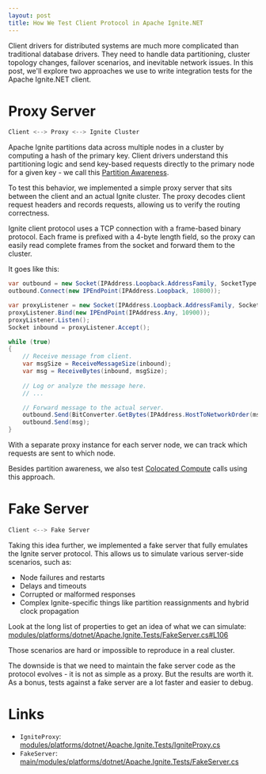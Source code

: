 ```yaml
---
layout: post
title: How We Test Client Protocol in Apache Ignite.NET
---
```


Client drivers for distributed systems are much more complicated than traditional database drivers. 
They need to handle data partitioning, cluster topology changes, failover scenarios, and inevitable network issues.
In this post, we'll explore two approaches we use to write integration tests for the Apache Ignite.NET client.

# Proxy Server

```csharp
Client <--> Proxy <--> Ignite Cluster
```

Apache Ignite partitions data across multiple nodes in a cluster by computing a hash of the primary key.
Client drivers understand this partitioning logic and send key-based requests directly to the primary node for a given key - we call this [Partition Awareness](https://ignite.apache.org/docs/ignite3/latest/developers-guide/clients/overview.html#partition-awareness).

To test this behavior, we implemented a simple proxy server that sits between the client and an actual Ignite cluster.
The proxy decodes client request headers and records requests, allowing us to verify the routing correctness.

Ignite client protocol uses a TCP connection with a frame-based binary protocol. 
Each frame is prefixed with a 4-byte length field, so the proxy can easily read complete frames from the socket and forward them to the cluster.

It goes like this:
```csharp
var outbound = new Socket(IPAddress.Loopback.AddressFamily, SocketType.Stream, ProtocolType.Tcp);
outbound.Connect(new IPEndPoint(IPAddress.Loopback, 10800));

var proxyListener = new Socket(IPAddress.Loopback.AddressFamily, SocketType.Stream, ProtocolType.Tcp);
proxyListener.Bind(new IPEndPoint(IPAddress.Any, 10900));
proxyListener.Listen();
Socket inbound = proxyListener.Accept();

while (true)
{
    // Receive message from client.
    var msgSize = ReceiveMessageSize(inbound);
    var msg = ReceiveBytes(inbound, msgSize);
    
    // Log or analyze the message here.
    // ...

    // Forward message to the actual server.
    outbound.Send(BitConverter.GetBytes(IPAddress.HostToNetworkOrder(msgSize)));
    outbound.Send(msg);
}
```

With a separate proxy instance for each server node, we can track which requests are sent to which node.

Besides partition awareness, we also test [Colocated Compute](https://ignite.apache.org/docs/ignite3/latest/developers-guide/compute/compute#colocated-computations) calls using this approach.

# Fake Server

```csharp
Client <--> Fake Server
```

Taking this idea further, we implemented a fake server that fully emulates the Ignite server protocol.
This allows us to simulate various server-side scenarios, such as:
- Node failures and restarts
- Delays and timeouts
- Corrupted or malformed responses
- Complex Ignite-specific things like partition reassignments and hybrid clock propagation

Look at the long list of properties to get an idea of what we can simulate: 
[modules/platforms/dotnet/Apache.Ignite.Tests/FakeServer.cs#L106](https://github.com/apache/ignite-3/blob/main/modules/platforms/dotnet/Apache.Ignite.Tests/FakeServer.cs#L106)

Those scenarios are hard or impossible to reproduce in a real cluster.

The downside is that we need to maintain the fake server code as the protocol evolves - it is not as simple as a proxy. 
But the results are worth it. As a bonus, tests against a fake server are a lot faster and easier to debug.


# Links

* `IgniteProxy`: [modules/platforms/dotnet/Apache.Ignite.Tests/IgniteProxy.cs](https://github.com/apache/ignite-3/blob/main/modules/platforms/dotnet/Apache.Ignite.Tests/IgniteProxy.cs)
* `FakeServer`: [main/modules/platforms/dotnet/Apache.Ignite.Tests/FakeServer.cs](https://github.com/apache/ignite-3/blob/main/modules/platforms/dotnet/Apache.Ignite.Tests/FakeServer.cs)
